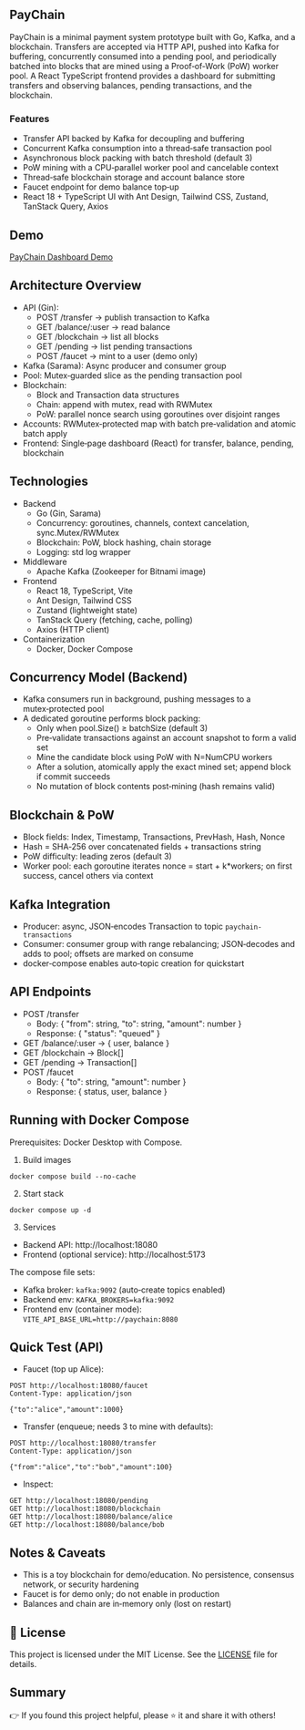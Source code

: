 ## PayChain

PayChain is a minimal payment system prototype built with Go, Kafka, and a blockchain. Transfers are accepted via HTTP API, pushed into Kafka for buffering, concurrently consumed into a pending pool, and periodically batched into blocks that are mined using a Proof‑of‑Work (PoW) worker pool. A React TypeScript frontend provides a dashboard for submitting transfers and observing balances, pending transactions, and the blockchain.

### Features

- Transfer API backed by Kafka for decoupling and buffering
- Concurrent Kafka consumption into a thread‑safe transaction pool
- Asynchronous block packing with batch threshold (default 3)
- PoW mining with a CPU‑parallel worker pool and cancelable context
- Thread‑safe blockchain storage and account balance store
- Faucet endpoint for demo balance top‑up
- React 18 + TypeScript UI with Ant Design, Tailwind CSS, Zustand, TanStack Query, Axios

## Demo
[PayChain Dashboard Demo](https://github.com/user-attachments/assets/89e2ccc7-0217-4cd3-85c9-790c1467947d)


## Architecture Overview

- API (Gin):
  - POST /transfer → publish transaction to Kafka
  - GET /balance/:user → read balance
  - GET /blockchain → list all blocks
  - GET /pending → list pending transactions
  - POST /faucet → mint to a user (demo only)
- Kafka (Sarama): Async producer and consumer group
- Pool: Mutex‑guarded slice as the pending transaction pool
- Blockchain:
  - Block and Transaction data structures
  - Chain: append with mutex, read with RWMutex
  - PoW: parallel nonce search using goroutines over disjoint ranges
- Accounts: RWMutex‑protected map with batch pre‑validation and atomic batch apply
- Frontend: Single‑page dashboard (React) for transfer, balance, pending, blockchain

## Technologies

- Backend
  - Go (Gin, Sarama)
  - Concurrency: goroutines, channels, context cancelation, sync.Mutex/RWMutex
  - Blockchain: PoW, block hashing, chain storage
  - Logging: std log wrapper
- Middleware
  - Apache Kafka (Zookeeper for Bitnami image)
- Frontend
  - React 18, TypeScript, Vite
  - Ant Design, Tailwind CSS
  - Zustand (lightweight state)
  - TanStack Query (fetching, cache, polling)
  - Axios (HTTP client)
- Containerization
  - Docker, Docker Compose

## Concurrency Model (Backend)

- Kafka consumers run in background, pushing messages to a mutex‑protected pool
- A dedicated goroutine performs block packing:
  - Only when pool.Size() ≥ batchSize (default 3)
  - Pre‑validate transactions against an account snapshot to form a valid set
  - Mine the candidate block using PoW with N=NumCPU workers
  - After a solution, atomically apply the exact mined set; append block if commit succeeds
  - No mutation of block contents post‑mining (hash remains valid)

## Blockchain & PoW

- Block fields: Index, Timestamp, Transactions, PrevHash, Hash, Nonce
- Hash = SHA‑256 over concatenated fields + transactions string
- PoW difficulty: leading zeros (default 3)
- Worker pool: each goroutine iterates nonce = start + k*workers; on first success, cancel others via context

## Kafka Integration

- Producer: async, JSON‑encodes Transaction to topic `paychain-transactions`
- Consumer: consumer group with range rebalancing; JSON‑decodes and adds to pool; offsets are marked on consume
- docker‑compose enables auto‑topic creation for quickstart

## API Endpoints

- POST /transfer
  - Body: { "from": string, "to": string, "amount": number }
  - Response: { "status": "queued" }
- GET /balance/:user → { user, balance }
- GET /blockchain → Block[]
- GET /pending → Transaction[]
- POST /faucet
  - Body: { "to": string, "amount": number }
  - Response: { status, user, balance }

## Running with Docker Compose

Prerequisites: Docker Desktop with Compose.

1) Build images
```
docker compose build --no-cache
```
2) Start stack
```
docker compose up -d
```
3) Services
- Backend API: http://localhost:18080
- Frontend (optional service): http://localhost:5173

The compose file sets:
- Kafka broker: `kafka:9092` (auto‑create topics enabled)
- Backend env: `KAFKA_BROKERS=kafka:9092`
- Frontend env (container mode): `VITE_API_BASE_URL=http://paychain:8080`

## Quick Test (API)

- Faucet (top up Alice):
```
POST http://localhost:18080/faucet
Content-Type: application/json

{"to":"alice","amount":1000}
```
- Transfer (enqueue; needs 3 to mine with defaults):
```
POST http://localhost:18080/transfer
Content-Type: application/json

{"from":"alice","to":"bob","amount":100}
```
- Inspect:
```
GET http://localhost:18080/pending
GET http://localhost:18080/blockchain
GET http://localhost:18080/balance/alice
GET http://localhost:18080/balance/bob
```

## Notes & Caveats

- This is a toy blockchain for demo/education. No persistence, consensus network, or security hardening
- Faucet is for demo only; do not enable in production
- Balances and chain are in‑memory only (lost on restart)

## 📄 License

This project is licensed under the MIT License. See the [LICENSE](LICENSE) file for details.

## Summary

👉 If you found this project helpful, please ⭐ it and share it with others!


